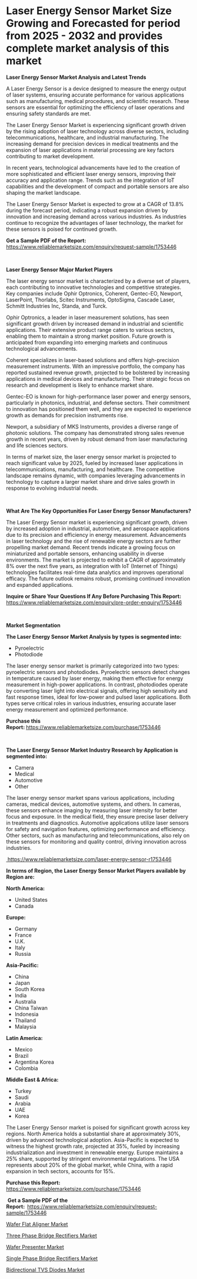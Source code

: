 <p><h1>Laser Energy Sensor Market Size Growing and Forecasted for period from 2025 - 2032 and provides complete market analysis of this market</h1></p><p><strong>Laser Energy Sensor Market Analysis and Latest Trends</strong></p>
<p><p>A Laser Energy Sensor is a device designed to measure the energy output of laser systems, ensuring accurate performance for various applications such as manufacturing, medical procedures, and scientific research. These sensors are essential for optimizing the efficiency of laser operations and ensuring safety standards are met.</p><p>The Laser Energy Sensor Market is experiencing significant growth driven by the rising adoption of laser technology across diverse sectors, including telecommunications, healthcare, and industrial manufacturing. The increasing demand for precision devices in medical treatments and the expansion of laser applications in material processing are key factors contributing to market development.</p><p>In recent years, technological advancements have led to the creation of more sophisticated and efficient laser energy sensors, improving their accuracy and application range. Trends such as the integration of IoT capabilities and the development of compact and portable sensors are also shaping the market landscape.</p><p>The Laser Energy Sensor Market is expected to grow at a CAGR of 13.8% during the forecast period, indicating a robust expansion driven by innovation and increasing demand across various industries. As industries continue to recognize the advantages of laser technology, the market for these sensors is poised for continued growth.</p></p>
<p><strong>Get a Sample PDF of the Report:&nbsp;</strong> <a href="https://www.reliablemarketsize.com/enquiry/request-sample/1753446?utm_campaign=1131&utm_medium=2&utm_source=Github&utm_content=ia&utm_term=06042025&utm_id=laser-energy-sensor">https://www.reliablemarketsize.com/enquiry/request-sample/1753446</a></p>
<p>&nbsp;</p>
<p><strong>Laser Energy Sensor Major Market Players</strong></p>
<p><p>The laser energy sensor market is characterized by a diverse set of players, each contributing to innovative technologies and competitive strategies. Key companies include Ophir Optronics, Coherent, Gentec-EO, Newport, LaserPoint, Thorlabs, Scitec Instruments, OptoSigma, Cascade Laser, Schmitt Industries Inc, Standa, and Turck.</p><p>Ophir Optronics, a leader in laser measurement solutions, has seen significant growth driven by increased demand in industrial and scientific applications. Their extensive product range caters to various sectors, enabling them to maintain a strong market position. Future growth is anticipated from expanding into emerging markets and continuous technological advancements.</p><p>Coherent specializes in laser-based solutions and offers high-precision measurement instruments. With an impressive portfolio, the company has reported sustained revenue growth, projected to be bolstered by increasing applications in medical devices and manufacturing. Their strategic focus on research and development is likely to enhance market share.</p><p>Gentec-EO is known for high-performance laser power and energy sensors, particularly in photonics, industrial, and defense sectors. Their commitment to innovation has positioned them well, and they are expected to experience growth as demands for precision instruments rise.</p><p>Newport, a subsidiary of MKS Instruments, provides a diverse range of photonic solutions. The company has demonstrated strong sales revenue growth in recent years, driven by robust demand from laser manufacturing and life sciences sectors.</p><p>In terms of market size, the laser energy sensor market is projected to reach significant value by 2025, fueled by increased laser applications in telecommunications, manufacturing, and healthcare. The competitive landscape remains dynamic, with companies leveraging advancements in technology to capture a larger market share and drive sales growth in response to evolving industrial needs.</p></p>
<p>&nbsp;</p>
<p><strong>What Are The Key Opportunities For Laser Energy Sensor Manufacturers?</strong></p>
<p><p>The Laser Energy Sensor market is experiencing significant growth, driven by increased adoption in industrial, automotive, and aerospace applications due to its precision and efficiency in energy measurement. Advancements in laser technology and the rise of renewable energy sectors are further propelling market demand. Recent trends indicate a growing focus on miniaturized and portable sensors, enhancing usability in diverse environments. The market is projected to exhibit a CAGR of approximately 8% over the next five years, as integration with IoT (Internet of Things) technologies facilitates real-time data analytics and improves operational efficacy. The future outlook remains robust, promising continued innovation and expanded applications.</p></p>
<p><strong>Inquire or Share Your Questions If Any Before Purchasing This Report:</strong> <a href="https://www.reliablemarketsize.com/enquiry/pre-order-enquiry/1753446?utm_campaign=1131&utm_medium=2&utm_source=Github&utm_content=ia&utm_term=06042025&utm_id=laser-energy-sensor">https://www.reliablemarketsize.com/enquiry/pre-order-enquiry/1753446</a></p>
<p>&nbsp;</p>
<p><strong>Market Segmentation</strong></p>
<p><strong>The Laser Energy Sensor Market Analysis by types is segmented into:</strong></p>
<p><ul><li>Pyroelectric</li><li>Photodiode</li></ul></p>
<p><p>The laser energy sensor market is primarily categorized into two types: pyroelectric sensors and photodiodes. Pyroelectric sensors detect changes in temperature caused by laser energy, making them effective for energy measurement in high-power applications. In contrast, photodiodes operate by converting laser light into electrical signals, offering high sensitivity and fast response times, ideal for low-power and pulsed laser applications. Both types serve critical roles in various industries, ensuring accurate laser energy measurement and optimized performance.</p></p>
<p><strong>Purchase this Report:&nbsp;</strong><a href="https://www.reliablemarketsize.com/purchase/1753446?utm_campaign=1131&utm_medium=2&utm_source=Github&utm_content=ia&utm_term=06042025&utm_id=laser-energy-sensor">https://www.reliablemarketsize.com/purchase/1753446</a></p>
<p>&nbsp;</p>
<p><strong>The Laser Energy Sensor Market Industry Research by Application is segmented into:</strong></p>
<p><ul><li>Camera</li><li>Medical</li><li>Automotive</li><li>Other</li></ul></p>
<p><p>The laser energy sensor market spans various applications, including cameras, medical devices, automotive systems, and others. In cameras, these sensors enhance imaging by measuring laser intensity for better focus and exposure. In the medical field, they ensure precise laser delivery in treatments and diagnostics. Automotive applications utilize laser sensors for safety and navigation features, optimizing performance and efficiency. Other sectors, such as manufacturing and telecommunications, also rely on these sensors for monitoring and quality control, driving innovation across industries.</p></p>
<p><a href="https://www.reliablemarketsize.com/laser-energy-sensor-r1753446?utm_campaign=1131&utm_medium=2&utm_source=Github&utm_content=ia&utm_term=06042025&utm_id=laser-energy-sensor">&nbsp;https://www.reliablemarketsize.com/laser-energy-sensor-r1753446</a></p>
<p><strong>In terms of Region, the Laser Energy Sensor Market Players available by Region are:</strong></p>
<p>
    <p> <strong> North America: </strong>
        <ul>
            <li>United States</li>
            <li>Canada</li>
        </ul>
        </p> 
    <p> <strong> Europe: </strong>
        <ul>
            <li>Germany</li>
            <li>France</li>
            <li>U.K.</li>
            <li>Italy</li>
            <li>Russia</li>
        </ul>
        </p> 
    <p> <strong> Asia-Pacific: </strong>
        <ul>
            <li>China</li>
            <li>Japan</li>
            <li>South Korea</li>
            <li>India</li>
            <li>Australia</li>
            <li>China Taiwan</li>
            <li>Indonesia</li>
            <li>Thailand</li>
            <li>Malaysia</li>
        </ul>
        </p> 
    <p> <strong> Latin America: </strong>
        <ul>
            <li>Mexico</li>
            <li>Brazil</li>
            <li>Argentina Korea</li>
            <li>Colombia</li>
        </ul>
        </p> 
    <p> <strong> Middle East & Africa: </strong>
        <ul>
            <li>Turkey</li>
            <li>Saudi</li>
            <li>Arabia</li>
            <li>UAE</li>
            <li>Korea</li>
        </ul>
    </p>
    </p>
<p><p>The Laser Energy Sensor market is poised for significant growth across key regions. North America holds a substantial share at approximately 30%, driven by advanced technological adoption. Asia-Pacific is expected to witness the highest growth rate, projected at 35%, fueled by increasing industrialization and investment in renewable energy. Europe maintains a 25% share, supported by stringent environmental regulations. The USA represents about 20% of the global market, while China, with a rapid expansion in tech sectors, accounts for 15%.</p></p>
<p><strong>Purchase this Report: </strong><a href="https://www.reliablemarketsize.com/purchase/1753446?utm_campaign=1131&utm_medium=2&utm_source=Github&utm_content=ia&utm_term=06042025&utm_id=laser-energy-sensor">https://www.reliablemarketsize.com/purchase/1753446</a></p>
<p>&nbsp;<strong>Get a Sample PDF of the Report:&nbsp;&nbsp;</strong><a href="https://www.reliablemarketsize.com/enquiry/request-sample/1753446?utm_campaign=1131&utm_medium=2&utm_source=Github&utm_content=ia&utm_term=06042025&utm_id=laser-energy-sensor">https://www.reliablemarketsize.com/enquiry/request-sample/1753446</a></p>
<p><strong></strong></p>
<p><p><a href="https://github.com/suebabuhai/Market-Research-Report-List-1/blob/main/wafer-flat-aligner-market.md?utm_campaign=1131&utm_medium=2&utm_source=Github&utm_content=ia&utm_term=06042025&utm_id=laser-energy-sensor">Wafer Flat Aligner Market</a></p><p><a href="https://github.com/papnider/Market-Research-Report-List-1/blob/main/three-phase-bridge-rectifiers-market.md?utm_campaign=1131&utm_medium=2&utm_source=Github&utm_content=ia&utm_term=06042025&utm_id=laser-energy-sensor">Three Phase Bridge Rectifiers Market</a></p><p><a href="https://github.com/nyanikumchu/Market-Research-Report-List-1/blob/main/wafer-presenter-market.md?utm_campaign=1131&utm_medium=2&utm_source=Github&utm_content=ia&utm_term=06042025&utm_id=laser-energy-sensor">Wafer Presenter Market</a></p><p><a href="https://github.com/foustzelmsdv/Market-Research-Report-List-1/blob/main/single-phase-bridge-rectifiers-market.md?utm_campaign=1131&utm_medium=2&utm_source=Github&utm_content=ia&utm_term=06042025&utm_id=laser-energy-sensor">Single Phase Bridge Rectifiers Market</a></p><p><a href="https://github.com/dagnewopus/Market-Research-Report-List-1/blob/main/bidirectional-tvs-diodes-market.md?utm_campaign=1131&utm_medium=2&utm_source=Github&utm_content=ia&utm_term=06042025&utm_id=laser-energy-sensor">Bidirectional TVS Diodes Market</a></p></p>